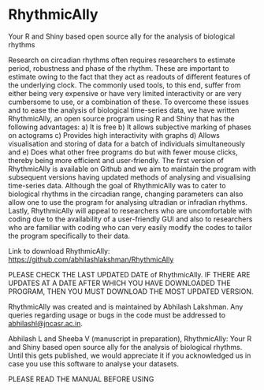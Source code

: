 # RhythmicAlly
Your R and Shiny based open source ally for the analysis of biological rhythms


Research on circadian rhythms often requires researchers to estimate period, robustness and phase of the rhythm.  These are important to estimate owing to the fact that they act as readouts of different features of the underlying clock.  The commonly used tools, to this end, suffer from either being very expensive or have very limited interactivity or are very cumbersome to use, or a combination of these.  To overcome these issues and to ease the analysis of biological time-series data, we have written RhythmicAlly, an open source program using R and Shiny that has the following advantages:
a)	It is free
b)	It allows subjective marking of phases on actograms
c)	Provides high interactivity with graphs
d)	Allows visualisation and storing of data for a batch of individuals simultaneously and
e)	Does what other free programs do but with fewer mouse clicks, thereby being more efficient and user-friendly.
The first version of RhythmicAlly is available on Github and we aim to maintain the program with subsequent versions having updated methods of analysing and visualising time-series data.  Although the goal of RhythmicAlly was to cater to biological rhythms in the circadian range, changing parameters can also allow one to use the program for analysing ultradian or infradian rhythms.  Lastly, RhythmicAlly will appeal to researchers who are uncomfortable with coding due to the availability of a user-friendly GUI and also to researchers who are familiar with coding who can very easily modify the codes to tailor the program specifically to their data.

Link to download RhythmicAlly:  https://github.com/abhilashlakshman/RhythmicAlly

PLEASE CHECK THE LAST UPDATED DATE of RhythmicAlly.  IF THERE ARE UPDATES AT A DATE AFTER WHICH YOU HAVE DOWNLOADED THE PROGRAM, THEN YOU MUST DOWNLOAD THE MOST UPDATED VERSION.

RhythmicAlly was created and is maintained by Abhilash Lakshman.  Any queries regarding usage or bugs in the code must be addressed to abhilashl@jncasr.ac.in.

Abhilash L and Sheeba V (manuscript in preparation), RhythmicAlly: Your R and Shiny based open source ally for the analysis of biological rhythms.
Until this gets published, we would appreciate it if you acknowledged us in case you use this software to analyse your datasets.

PLEASE READ THE MANUAL BEFORE USING
